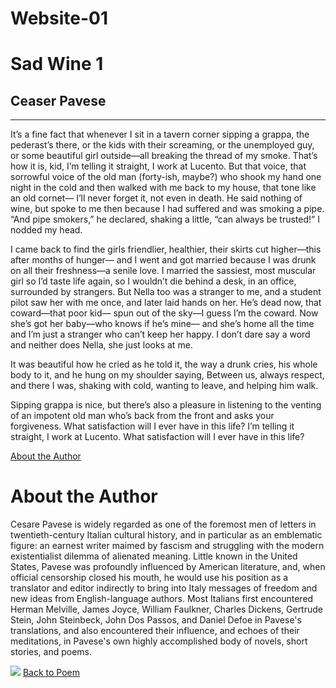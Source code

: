 # Website-01

<!DOCTYPE html>
<html>
<head>
  <title>My Poem</title>
</head>
<body>
  <h1>Sad Wine 1</h1>
  <h2>Ceaser Pavese</h2>
  <hr>
  <p>It’s a fine fact that whenever I sit in a tavern corner
sipping a grappa, the pederast’s there, or the kids
with their screaming, or the unemployed guy,
or some beautiful girl outside—all breaking
the thread of my smoke. That’s how it is, kid,
I’m telling it straight, I work at Lucento.
But that voice, that sorrowful voice of the old man
(forty-ish, maybe?) who shook my hand
one night in the cold and then walked with me back
to my house, that tone like an old cornet—
I’ll never forget it, not even in death.
He said nothing of wine, but spoke to me then
because I had suffered and was smoking a pipe.
“And pipe smokers,” he declared, shaking a little,
“can always be trusted!” I nodded my head.

I came back to find the girls friendlier, healthier,
their skirts cut higher—this after months of hunger—
and I went and got married because I was drunk
on all their freshness—a senile love.
I married the sassiest, most muscular girl
so I’d taste life again, so I wouldn’t die
behind a desk, in an office, surrounded by strangers.
But Nella too was a stranger to me, and a student pilot
saw her with me once, and later laid hands on her.
He’s dead now, that coward—that poor kid—
spun out of the sky—I guess I’m the coward.
Now she’s got her baby—who knows if he’s mine—
and she’s home all the time and I’m just a stranger
who can’t keep her happy. I don’t dare say a word
and neither does Nella, she just looks at me.

It was beautiful how he cried as he told it,
the way a drunk cries, his whole body to it,
and he hung on my shoulder saying, Between us,
always respect, and there I was, shaking with cold,
wanting to leave, and helping him walk.

Sipping grappa is nice, but there’s also a pleasure
in listening to the venting of an impotent old man
who’s back from the front and asks your forgiveness.
What satisfaction will I ever have in this life?
I’m telling it straight, I work at Lucento.
What satisfaction will I ever have in this life?</p>
  <a href="about.html">About the Author</a>
</body>
</html><!DOCTYPE html>
<html>
<head>
  <title>About the Author</title>
</head>
<body>
  <h1>About the Author</h1>
  <p>Cesare Pavese is widely regarded as one of the foremost men of letters in twentieth-century Italian cultural history, and in particular as an emblematic figure: an earnest writer maimed by fascism and struggling with the modern existentialist dilemma of alienated meaning. Little known in the United States, Pavese was profoundly influenced by American literature, and, when official censorship closed his mouth, he would use his position as a translator and editor indirectly to bring into Italy messages of freedom and new ideas from English-language authors. Most Italians first encountered Herman Melville, James Joyce, William Faulkner, Charles Dickens, Gertrude Stein, John Steinbeck, John Dos Passos, and Daniel Defoe in Pavese's translations, and also encountered their influence, and echoes of their meditations, in Pavese's own highly accomplished body of novels, short stories, and poems.</p>
  <img src=https://images.app.goo.gl/QvKjtxqa6BuNUBQ29 > 
  <a href="index.html">Back to Poem</a>
</body>
</html>
